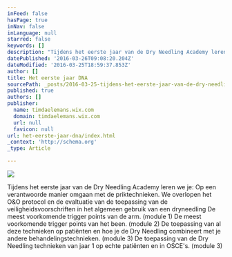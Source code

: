 ```yaml
---
inFeed: false
hasPage: true
inNav: false
inLanguage: null
starred: false
keywords: []
description: "Tijdens het eerste jaar van de Dry Needling Academy leren we je: Op een verantwoorde manier omgaan met de priktechnieken. We overlopen het O&O protocol en de evaltuatie van de toepassing van de veiligheidsvoorschriften in het algemeen gebruik van een dryneedling De meest voorkomende trigger points van de arm. (module 1) De meest voorkomende trigger points van het been.\_(module 2) De toepassing van al deze technieken op patiënten en hoe je de Dry Needling combineert met je andere behandelingstechnieken.\_(module 3) De toepassing van de Dry Needling technieken van jaar 1 op echte patiënten en in OSCE's.\_(module 3)"
datePublished: '2016-03-26T09:08:20.204Z'
dateModified: '2016-03-25T18:59:37.853Z'
author: []
title: Het eerste jaar DNA
sourcePath: _posts/2016-03-25-tijdens-het-eerste-jaar-van-de-dry-needling-academy-leren-we.md
published: true
authors: []
publisher:
  name: timdaelemans.wix.com
  domain: timdaelemans.wix.com
  url: null
  favicon: null
url: het-eerste-jaar-dna/index.html
_context: 'http://schema.org'
_type: Article

---
```

![](https://the-grid-user-content.s3-us-west-2.amazonaws.com/e1236be9-fb4a-4ae5-bf7b-b150f24b2635.jpg)

Tijdens het eerste jaar van de Dry Needling Academy leren we je: Op een verantwoorde manier omgaan met de priktechnieken. We overlopen het O&O protocol en de evaltuatie van de toepassing van de veiligheidsvoorschriften in het algemeen gebruik van een dryneedling De meest voorkomende trigger points van de arm. (module 1) De meest voorkomende trigger points van het been. (module 2) De toepassing van al deze technieken op patiënten en hoe je de Dry Needling combineert met je andere behandelingstechnieken. (module 3) De toepassing van de Dry Needling technieken van jaar 1 op echte patiënten en in OSCE's. (module 3)